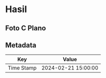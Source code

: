 # Hasil

## Foto C Plano


## Metadata

| Key        | Value               |
| ---------- | ------------------- |
| Time Stamp | 2024-02-21 15:00:00 |




